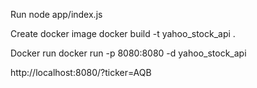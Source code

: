 Run node app/index.js 

Create docker image
    docker build -t yahoo_stock_api .

Docker run
    docker run -p 8080:8080 -d yahoo_stock_api

http://localhost:8080/?ticker=AQB
